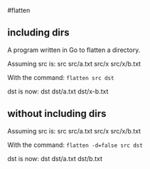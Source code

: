 #flatten


## including dirs
A program written in Go to flatten a directory.

Assuming src is:
src
src/a.txt
src/x
src/x/b.txt

With the command:
`flatten src dst`

dst is now:
dst
dst/a.txt
dst/x-b.txt


## without including dirs

Assuming src is:
src
src/a.txt
src/x
src/x/b.txt

With the command:
`flatten -d=false src dst`

dst is now:
dst
dst/a.txt
dst/b.txt

